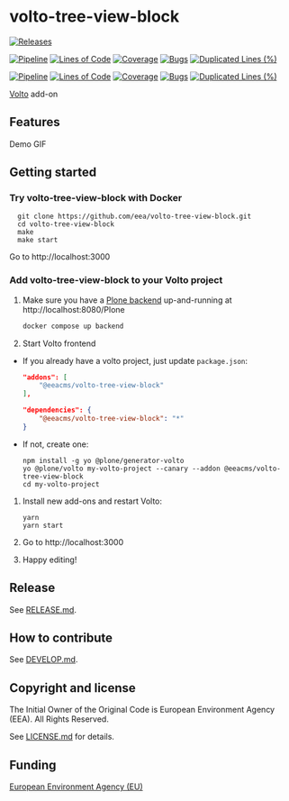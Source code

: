 # volto-tree-view-block

[![Releases](https://img.shields.io/github/v/release/eea/volto-tree-view-block)](https://github.com/eea/volto-tree-view-block/releases)

[![Pipeline](https://ci.eionet.europa.eu/buildStatus/icon?job=volto-addons%2Fvolto-tree-view-block%2Fmaster&subject=master)](https://ci.eionet.europa.eu/view/Github/job/volto-addons/job/volto-tree-view-block/job/master/display/redirect)
[![Lines of Code](https://sonarqube.eea.europa.eu/api/project_badges/measure?project=volto-tree-view-block-master&metric=ncloc)](https://sonarqube.eea.europa.eu/dashboard?id=volto-tree-view-block-master)
[![Coverage](https://sonarqube.eea.europa.eu/api/project_badges/measure?project=volto-tree-view-block-master&metric=coverage)](https://sonarqube.eea.europa.eu/dashboard?id=volto-tree-view-block-master)
[![Bugs](https://sonarqube.eea.europa.eu/api/project_badges/measure?project=volto-tree-view-block-master&metric=bugs)](https://sonarqube.eea.europa.eu/dashboard?id=volto-tree-view-block-master)
[![Duplicated Lines (%)](https://sonarqube.eea.europa.eu/api/project_badges/measure?project=volto-tree-view-block-master&metric=duplicated_lines_density)](https://sonarqube.eea.europa.eu/dashboard?id=volto-tree-view-block-master)

[![Pipeline](https://ci.eionet.europa.eu/buildStatus/icon?job=volto-addons%2Fvolto-tree-view-block%2Fdevelop&subject=develop)](https://ci.eionet.europa.eu/view/Github/job/volto-addons/job/volto-tree-view-block/job/develop/display/redirect)
[![Lines of Code](https://sonarqube.eea.europa.eu/api/project_badges/measure?project=volto-tree-view-block-develop&metric=ncloc)](https://sonarqube.eea.europa.eu/dashboard?id=volto-tree-view-block-develop)
[![Coverage](https://sonarqube.eea.europa.eu/api/project_badges/measure?project=volto-tree-view-block-develop&metric=coverage)](https://sonarqube.eea.europa.eu/dashboard?id=volto-tree-view-block-develop)
[![Bugs](https://sonarqube.eea.europa.eu/api/project_badges/measure?project=volto-tree-view-block-develop&metric=bugs)](https://sonarqube.eea.europa.eu/dashboard?id=volto-tree-view-block-develop)
[![Duplicated Lines (%)](https://sonarqube.eea.europa.eu/api/project_badges/measure?project=volto-tree-view-block-develop&metric=duplicated_lines_density)](https://sonarqube.eea.europa.eu/dashboard?id=volto-tree-view-block-develop)


[Volto](https://github.com/plone/volto) add-on

## Features

Demo GIF

## Getting started

### Try volto-tree-view-block with Docker

      git clone https://github.com/eea/volto-tree-view-block.git
      cd volto-tree-view-block
      make
      make start

Go to http://localhost:3000

### Add volto-tree-view-block to your Volto project

1. Make sure you have a [Plone backend](https://plone.org/download) up-and-running at http://localhost:8080/Plone

   ```Bash
   docker compose up backend
   ```

1. Start Volto frontend

* If you already have a volto project, just update `package.json`:

   ```JSON
   "addons": [
       "@eeacms/volto-tree-view-block"
   ],

   "dependencies": {
       "@eeacms/volto-tree-view-block": "*"
   }
   ```

* If not, create one:

   ```
   npm install -g yo @plone/generator-volto
   yo @plone/volto my-volto-project --canary --addon @eeacms/volto-tree-view-block
   cd my-volto-project
   ```

1. Install new add-ons and restart Volto:

   ```
   yarn
   yarn start
   ```

1. Go to http://localhost:3000

1. Happy editing!

## Release

See [RELEASE.md](https://github.com/eea/volto-tree-view-block/blob/master/RELEASE.md).

## How to contribute

See [DEVELOP.md](https://github.com/eea/volto-tree-view-block/blob/master/DEVELOP.md).

## Copyright and license

The Initial Owner of the Original Code is European Environment Agency (EEA).
All Rights Reserved.

See [LICENSE.md](https://github.com/eea/volto-tree-view-block/blob/master/LICENSE.md) for details.

## Funding

[European Environment Agency (EU)](http://eea.europa.eu)
